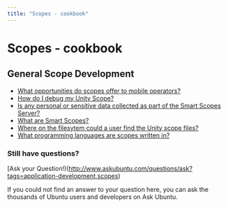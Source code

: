 ```yaml
---
title: "Scopes - cookbook"
---
```


# Scopes - cookbook


## General Scope Development

  * [What opportunities do scopes offer to mobile operators?](https://askubuntu.com/questions/310667/what-opportunities-do-scopes-offer-to-mobile-operators)
  * [How do I debug my Unity Scope?](https://askubuntu.com/questions/310672/how-do-i-debug-my-unity-scope)
  * [Is any personal or sensitive data collected as part of the Smart Scopes Server?](https://askubuntu.com/questions/310663/is-any-personal-or-sensitive-data-collected-as-part-of-the-smart-scopes-server)
  * [What are Smart Scopes?](https://askubuntu.com/questions/310660/what-are-smart-scopes)
  * [Where on the filesytem could a user find the Unity scope files?](https://askubuntu.com/questions/297108/where-on-the-filesytem-could-a-user-find-the-unity-scope-files)
  * [What programming languages are scopes written in?](https://askubuntu.com/questions/310669/what-programming-languages-are-scopes-written-in)

### Still have questions?

[Ask your Question!)(http://www.askubuntu.com/questions/ask?tags=application-development,scopes)

If you could not find an answer to your question here, you can ask the
thousands of Ubuntu users and developers on Ask Ubuntu.
